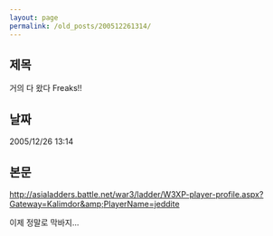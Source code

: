```yaml
---
layout: page
permalink: /old_posts/200512261314/
---
```


## 제목
거의 다 왔다 Freaks!!

## 날짜
2005/12/26 13:14

## 본문
<a href="http://asialadders.battle.net/war3/ladder/W3XP-player-profile.aspx?Gateway=Kalimdor&amp;PlayerName=jeddite">http://asialadders.battle.net/war3/ladder/W3XP-player-profile.aspx?Gateway=Kalimdor&amp;PlayerName=jeddite</a>

이제 정말로 막바지...